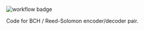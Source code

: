 ![workflow badge](https://github.com/Omer-Sella/reedSolomon/actions/workflows/arithmetic.yml/badge.svg)


Code for BCH / Reed-Solomon encoder/decoder pair.

